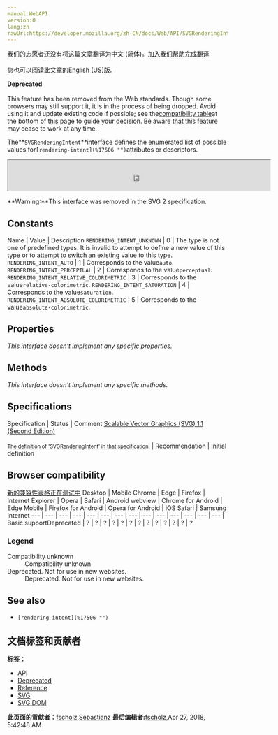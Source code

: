 ```yaml
---
manual:WebAPI
version:0
lang:zh
rawUrl:https://developer.mozilla.org/zh-CN/docs/Web/API/SVGRenderingIntent
---
```




<bdi>我们的志愿者还没有将这篇文章翻译为<bdi>中文 (简体)</bdi>。[加入我们帮助完成翻译](%18135 "")<br></br>您也可以阅读此文章的[English (US)](%17507 "")版。</bdi>






**Deprecated**<br></br>This feature has been removed from the Web standards. Though some browsers may still support it, it is in the process of being dropped. Avoid using it and update existing code if possible; see the[compatibility table](%18136 "")at the bottom of this page to guide your decision. Be aware that this feature may cease to work at any time.





The**`SVGRenderingIntent`**interface defines the enumerated list of possible values for`[rendering-intent](%17506 "")`attributes or descriptors.

<iframe src='https://mdn.mozillademos.org/en-US/docs/Web/API/SVGRenderingIntent$samples/inheritance_diagram?revision=1377402' width='600' height='70'></iframe>

**Warning:**This interface was removed in the SVG 2 specification.



## Constants<a name="Constants"></a>
Name | Value | Description 
`RENDERING_INTENT_UNKNOWN` | 0 | The type is not one of predefined types. It is invalid to attempt to define a new value of this type or to attempt to switch an existing value to this type. 
`RENDERING_INTENT_AUTO` | 1 | Corresponds to the value`auto`. 
`RENDERING_INTENT_PERCEPTUAL` | 2 | Corresponds to the value`perceptual`. 
`RENDERING_INTENT_RELATIVE_COLORIMETRIC` | 3 | Corresponds to the value`relative-colorimetric`. 
`RENDERING_INTENT_SATURATION` | 4 | Corresponds to the value`saturation`. 
`RENDERING_INTENT_ABSOLUTE_COLORIMETRIC` | 5 | Corresponds to the value`absolute-colorimetric`. 


## Properties<a name="Properties"></a>


<em>This interface doesn&#39;t implement any specific properties.</em>


## Methods<a name="Methods"></a>


<em>This interface doesn&#39;t implement any specific methods.</em>


## Specifications<a name="Specifications"></a>
Specification | Status | Comment 
[Scalable Vector Graphics (SVG) 1.1 (Second Edition)<br></br><small>The definition of &#39;SVGRenderingIntent&#39; in that specification.</small>](%18137 "") | Recommendation | Initial definition 


## Browser compatibility<a name="Browser_compatibility"></a>
[新的兼容性表格正在测试中<i></i>](%3360 "")
<abbr>Desktop<i></i></abbr> | <abbr>Mobile<i></i></abbr> 
<abbr>Chrome<i></i></abbr> | <abbr>Edge<i></i></abbr> | <abbr>Firefox<i></i></abbr> | <abbr>Internet Explorer<i></i></abbr> | <abbr>Opera<i></i></abbr> | <abbr>Safari<i></i></abbr> | <abbr>Android webview<i></i></abbr> | <abbr>Chrome for Android<i></i></abbr> | <abbr>Edge Mobile<i></i></abbr> | <abbr>Firefox for Android<i></i></abbr> | <abbr>Opera for Android<i></i></abbr> | <abbr>iOS Safari<i></i></abbr> | <abbr>Samsung Internet<i></i></abbr> 
 ---  |  ---  |  ---  |  ---  |  ---  |  ---  |  ---  |  ---  |  ---  |  ---  |  ---  |  ---  |  ---  |  ---  | 
Basic support<abbr>Deprecated<i></i></abbr> | <abbr>?</abbr> | <abbr>?</abbr> | <abbr>?</abbr> | <abbr>?</abbr> | <abbr>?</abbr> | <abbr>?</abbr> | <abbr>?</abbr> | <abbr>?</abbr> | <abbr>?</abbr> | <abbr>?</abbr> | <abbr>?</abbr> | <abbr>?</abbr> | <abbr>?</abbr> 


### Legend<a name="Legend"></a>
<dl><dt id=''><abbr>Compatibility unknown</abbr></dt><dd>Compatibility unknown</dd><dt id=''><abbr>Deprecated. Not for use in new websites.<i></i></abbr></dt><dd>Deprecated. Not for use in new websites.</dd></dl>

## See also<a name="See_also"></a>

* `[rendering-intent](%17506 "")`



## 文档标签和贡献者
**标签：**
* [API](%50 "")
* [Deprecated](%3956 "")
* [Reference](%3381 "")
* [SVG](%457 "")
* [SVG DOM](%17335 "")

**此页面的贡献者：**[fscholz](%60 ""),[Sebastianz](%4468 "")
**最后编辑者:**[fscholz](%60 ""),<time>Apr 27, 2018, 5:42:48 AM</time>


